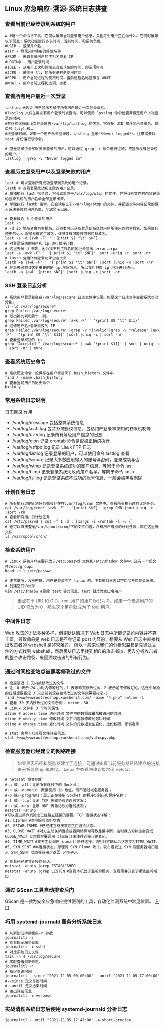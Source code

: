 ## Linux 应急响应-溯源-系统日志排查

### 查看当前已经登录到系统的用户
```shell 
w #是一个命令行工具，它可以展示当前登录用户信息，并且每个用户正在做什么。它同时展示以下信息：系统已经运行多长时间，当前时间，和系统负载。
#USER - 登录用户名
#TTY - 登录用户使用的终端名称
#FROM - 来自登录用户的主机名或者 IP
#LOGIN@ - 用户登录时间
#IDLE - 从用户上次和终端交互到现在的时间，即空闲时间
#JCPU - 依附于 tty 的所有进程的使用时间
#PCPU - 用户当前进程的使用时间。当前进程名称显示在 WHAT
#WHAT - 用户当前进程和选项、参数
```

### 查看所有用户最近一次登录
```shell
lastlog #命令 用于显示系统中所有用户最近一次登录信息。
#lastlog 文件在每次有用户登录时被查询。可以使用 lastlog 命令检查某特定用户上次登录的时间，
#并格式化输出上次登录日志/var/log/lastlog 的内容。它根据 UID 排序显示登录名、端口号（tty）和上
#次登录时间。如果一个用户从未登录过，lastlog 显示**Never logged**。注意需要以 root 身份运行该命令。

# 但是记录中会有很多未登录的用户，可以通过 grep -v 命令进行过滤，不显示没有登录过的用户。
lastlog | grep -v "Never logged in"
```

### 查看历史登录用户以及登录失败的用户
```shell
last # 可以查看所有成功登录到系统的用户记录，
lastb # 查看登录成功和失败的用户记录。
# 单独执行 last 指令时，它会读取位于/var/log/wtmp 的文件，并把该给文件的内容记录的登录系统的用户名单全部显示出来。
# 单独执行 lastb 指令，它会读取位于/var/log/btmp 的文件，并把该文件内容记录的登入系统失败的用户名单，全部显示出来。

# 查看最近 5 个登录的用户
last -n 
# -d ip 地址转换为主机名。该参数可以获取登录到系统的用户所使用的的主机名，如果目标使用的vps 服务器绑定了域名，该参数有可能获取到目标域名。
last -a -d |awk -F' ' '{print $1 "\t" $NF}'
# 对登录系统的用户和 ip 进行排序计数
# 这里去掉-d 参数，因为找不到主机名的地址会显示 error.arpa
last -a |awk -F' ' '{ print $1 "\t" $NF}' |sort |uniq -c |sort -nr
# lastb 查看所有登录记录包含失败
lastb -a |awk -F' ' '{ print $1 "\t" $NF}' |sort |uniq -c |sort -nr
# 登录失败的请求更重要的是 ip 地址信息，所以我们只取 ip 地址进行统计。
lastb -a |awk '{print $NF}' |sort |uniq -c |sort -nr
```
### SSH 登录日志分析
```shell
# 系统用户登录都会在/var/log/secure 日志文件中记录。但是这个日志文件会被系统自动分割。
ll -ld /var/log/secure*
grep Failed /var/log/secure*
# 取出第九列和第十一列。
grep Failed /var/log/secure* |awk -F' ' '{print $9 "\t" $11}'
# 过滤用户名+登录失败的 IP
grep Failed /var/log/secure* |grep -v "invalid"|grep -v "release" |awk -F' ' '{print $9 "\t" $11}' |sort |uniq -c | sort -nr
# 查看登录成功的 ip
grep "Accepted " /var/log/secure* | awk '{print $11}' | sort | uniq -c | sort -nr | more
```

### 查看系统历史命令
```shell
# 系统历史命令一般保存在用户家目录下.bash_history 文件中
find / -name .bash_history
# 查看当前用户的历史命令：
history
```

### 常用系统日志说明
日志目录 作用
- /var/log/message 包括整体系统信息
- /var/log/auth.log 包含系统授权信息，包括用户登录和使用的权限机制等
- /var/log/userlog 记录所有等级用户信息的日志
- /var/log/cron 记录 crontab 命令是否被正确的执行
- /var/log/vsftpd.log 记录 Linux FTP 日志
- /var/log/lastlog 记录登录的用户，可以使用命令 lastlog 查看
- /var/log/secure 记录大多数应用输入的账号与密码，登录成功与否
- /var/log/wtmp 记录登录系统成功的账户信息，等同于命令 last
- /var/log/btmp 记录登录系统失败的用户名单，等同于命令 lastb
- /var/log/faillog 记录登录系统不成功的账号信息，一般会被黑客删除

### 计划任务日志
```shell
# 所有执行过的计划任务都会存在在/var/log/cron 文件中。查看所有执行过的计划任务。
cat /var/log/cron* |awk -F':' '{print $NF}' |grep CMD |sort|uniq -c |sort -rn
# 查看所有用户的计划任务
cat /etc/passwd | cut -f 1 -d : |xargs -i crontab -l -u {}
# 也可以直接查看/var/spool/cron/下的文件内容，所有用户级别的计划任务，都在这里有文件
ls /var/spool/cron/
```

### 检查系统用户
```shell
# Linux 系统用户主要存放于/etc/passwd 文件和/etc/shadow 文件中，还有一个组文件/etc/group。
head -n 1 /etc/passwd

# 正常情况，没有密码，用户是登录不了 linux 的。下面模拟黑客以空口令方式登录系统。
# 创建空口令帐号
vim /etc/shadow #删除 test 密码信息，test 就成为空口令用户
```
> 重点在于 UID 和 GID，root 用户的用户标识为 0，如果一个普通用户的 UID 修改为 0，那么这个用户就成为了 root 用户。


### 中间件日志
Web 攻击的方法多种多样，但是默认情况下 Web 日志中所能记录的内容并不算丰富，最致命的是
web 日志是不会记录 post 内容的，想要从 Web 日志中直接找出攻击者的 webshell 是非常难的，
所以一般来说我们的分析思路都是先通过文件的方式找到 webshell，然后再从日志里找到相应的攻击者ip，再去分析攻击者的整个攻击路径，来回溯攻击者的所有行为。

### 通过时间检查站点被黑客修改过的文件
```shell
# 检查最近 1 天内被修改过的文件
# 注：0 表示 24 小时内修改过的，1 表示昨天修改过的，2 表示前天修改过的。这是个单独的日期想要指定 3 天之前到现在被修改过的文件则需要指定-3
find /www/wwwroot/ecshop.xueshenit.com/ -name "*.php" -mtime -1
# 查看 30 天内修改过的文件示例：-mtime -30
# Linux 文件有 3 个时间属性
atime # access time 访问时间 文件中的数据库最后被访问的时间
mtime # modify time 修改时间 文件内容被修改的最后时间
ctime # change time 变化时间 文件的元数据发生变化。比如权限，所有者等

# stat 命令可以查看文件详细信息。
stat /www/wwwroot/ecshop.xueshenit.com/vulnspy.php
```

### 检查服务器已经建立的网络连接
> 如果黑客已经和服务器建立了连接，可通过查看当前服务器已经建立的链接来分析恶意 ip 和进程。 Linux 中查看网络连接常用 netstat
```shell
# netstat 命令参数
#-a 或--all：显示所有连线中的 Socket；
#-n 或--numeric：直接使用 ip 地址，而不通过域名服务器；
#-p 或--programs：显示正在使用 Socket 的程序识别码和程序名称；
#-t 或--tcp：显示 TCP 传输协议的连线状况；
#-u 或--udp：显示 UDP 传输协议的连线状况；
netstat -anutp
#可以通过第六列筛选已经建立链接的进程。TCP 连接状态详解：
#1、LISTEN #本地服务侦听状态
#2、ESTABLISHED #已经建立链接双方正在通讯状态。
#3、CLOSE_WAIT #对方主动关闭连接或者网络异常导致连接中断，这时我方的状态会变成CLOSE_WAIT 此时我方要调用 close()来使得连接正确关闭。
#4、TIME_WAIT #我方主动调用 close()断开连接，收到对方确认后状态变为TIME_WAIT。
#5、SYN_SENT #半连接状态，原理同 SYN Flood 攻击，攻击者发送 SYN 后服务器端口进入 SYN_SENT 状态等待用户返回 SYN+ACK

# 查看已经建立连接的会话。
netstat -anutp |grep ESTABLISHED
netstat -anutp |grep LISTEN #查看本机处于监听的服务，查看黑客开放了哪些监听端口
```

### 通过 GScan 工具自动排查后门
GScan 是一款为安全应急响应提供便利的工具，自动化监测系统中常见位置。
[入口](https://github.com/grayddq/GScan)


### 巧用 systemd-journald 服务分析系统日志
```shell
# 从新到旧排序使用-r 参数
journalctl -r
# 查看指定服务日志
journalctl -u sshd
# 对比系统日志文件
tail -n 4 /var/log/secure
# 实时查看最新日志。
journalctl -f
# 指定查询时间
journalctl --since "2021-11-05 00:00:00" --until "2021-11-05 17:00:00"
#--since 定义开始时间
#--until 定义结束时间
# 输出详细信息
journalctl -o verbose
```

### 实战清理系统日志后使用 systemd-journald 分析日志
```shell
journalctl --until "2021-11-05 17:47:00" -o short-precise
```
